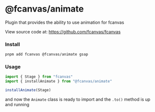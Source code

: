 # @fcanvas/animate

Plugin that provides the ability to use animation for fcanvas

View source code at: https://github.com/fcanvas/fcanvas

### Install
```bash
pnpm add fcanvas @fcanvas/animate gsap
```

### Usage
```ts
import { Stage } from "fcanvas"
import { installAnimate } from "@fcanvas/animate"

installAnimate(Stage)
```

and now the `Animate` class is ready to import and the `.to()` method is up and running
